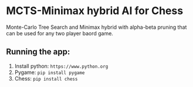 # MCTS-Minimax hybrid AI for Chess

Monte-Carlo Tree Search and Minimax hybrid with alpha-beta pruning
that can be used for any two player baord game. 

## Running the app:
1. Install python: `https://www.python.org`
2. Pygame: `pip install pygame`
3. Chess: `pip install chess`
